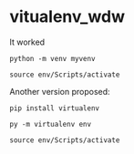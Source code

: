 # vitualenv_wdw

It worked
```
python -m venv myvenv
```
```
source env/Scripts/activate
```

Another version proposed:  
```
pip install virtualenv
```
```
py -m virtualenv env
```
```
source env/Scripts/activate
```
